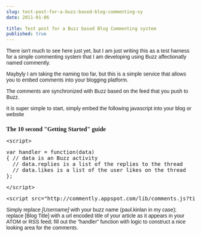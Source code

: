 ```yaml
---
slug: test-post-for-a-buzz-based-blog-commenting-sy
date: 2011-01-06
 
title: Test post for a Buzz based Blog Commenting system
published: true
---
```

<p><span style="font-family: arial, helvetica, sans-serif;">There isn't much to see here just yet, but I am just writing this as a test harness for a simple commenting system that I am developing using Buzz affectionatly named commently.</span></p>
<p />
<div><span style="font-family: arial, helvetica, sans-serif;">Maybyly I am taking the naming too far, but this is a simple service that allows you to embed comments into your blogging platform.</span></div>
<div>
<p><span style="font-family: arial, helvetica, sans-serif;">The comments are synchronized with Buzz based on the feed that you push to Buzz.</span></p>
<p><span style="font-family: arial, helvetica, sans-serif;">It is super simple to start, simply embed the following javascript into your blog or website</span></p>
<h2 style="font-family: Times; font-size: medium;">The 10 second "Getting Started" guide</h2>
<span style="font-family: Times; font-size: medium;">
</span><div class="CodeRay">
  <div class="code"><pre>&lt;script&gt; </pre></div>
</div>

<div class="CodeRay">
  <div class="code"><pre>var handler = function(data) 
{ // data is an Buzz activity 
  // data.replies is a list of the replies to the thread 
  // data.likes is a list of the user likes on the thread 
}; </pre></div>
</div>

<div class="CodeRay">
  <div class="code"><pre>&lt;/script&gt;</pre></div>
</div>

<div class="CodeRay">
  <div class="code"><pre>&lt;script src=&quot;http://commently.appspot.com/lib/comments.js?title=[Blog Title]&amp;username=[Username]&amp;callback=handler&quot;&gt;&lt;/script&gt;</pre></div>
</div>


<p><span style="font-family: arial, helvetica, sans-serif;">Simply replace&nbsp;<em>[Username]</em>&nbsp;with your buzz name (paul.kinlan in my case); replace [Blog Title] with a url encoded title of your article as it appears in your ATOM or RSS feed; fill out the "handler" function with logic to construct a nice looking area for the comments.</span></p>
</div>

